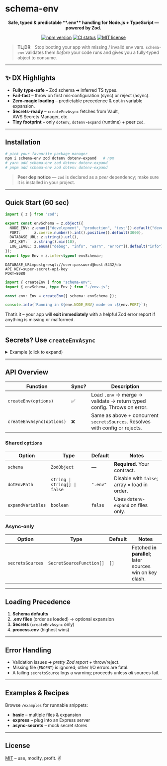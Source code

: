 # schema-env

<p align="center"><strong>Safe, typed &amp; predictable **.env** handling for Node.js + TypeScript — powered by Zod.</strong></p>

<p align="center">
  <a href="https://badge.fury.io/js/schema-env"><img src="https://badge.fury.io/js/schema-env.svg" alt="npm version" /></a>
  <a href="https://github.com/devvictrix/schema-env/actions/workflows/ci.yml"><img src="https://github.com/devvictrix/schema-env/actions/workflows/ci.yml/badge.svg" alt="CI status" /></a>
  <a href="https://opensource.org/licenses/MIT"><img src="https://img.shields.io/badge/License-MIT-yellow.svg" alt="MIT license" /></a>
</p>

> **TL;DR** Stop booting your app with missing / invalid env vars. `schema-env` validates them _before_ your code runs and gives you a fully‑typed object to consume.

---

## ✨ DX Highlights

- **Fully type‑safe** – Zod schema ➜ inferred TS types.
- **Fail‑fast** – throw on first mis‑configuration (sync) or reject (async).
- **Zero‑magic loading** – predictable precedence &amp; opt‑in variable expansion.
- **Secrets‑ready** – `createEnvAsync` fetches from Vault, AWS Secrets Manager, etc.
- **Tiny footprint** – only `dotenv`, `dotenv-expand` (runtime) + peer `zod`.

---

## Installation

```bash
# pick your favourite package manager
npm i schema-env zod dotenv dotenv-expand   # npm
# yarn add schema-env zod dotenv dotenv-expand
# pnpm add schema-env zod dotenv dotenv-expand
```

> **Peer dep notice** — `zod` is declared as a *peer* dependency; make sure it is installed in your project.

---

## Quick Start (60 sec)

```ts title="src/env.ts"
import { z } from "zod";

export const envSchema = z.object({
  NODE_ENV: z.enum(["development", "production", "test"]).default("development"),
  PORT:      z.coerce.number().int().positive().default(3000),
  DATABASE_URL: z.string().url(),
  API_KEY:   z.string().min(10),
  LOG_LEVEL: z.enum(["debug", "info", "warn", "error"]).default("info"),
});
export type Env = z.infer<typeof envSchema>;
```

```dotenv title=".env"
DATABASE_URL=postgresql://user:password@host:5432/db
API_KEY=super‑secret‑api‑key
PORT=8080
```

```ts title="src/index.ts"
import { createEnv } from "schema-env";
import { envSchema, type Env } from "./env.js";

const env: Env = createEnv({ schema: envSchema });

console.info(`Running in ${env.NODE_ENV} mode on :${env.PORT}`);
```

That’s it – your app will **exit immediately** with a helpful Zod error report if anything is missing or malformed.

---

## Secrets? Use `createEnvAsync`

<details>
<summary>Example (click to expand)</summary>

```ts
import { createEnvAsync, SecretSourceFunction } from "schema-env";
import { z } from "zod";

const schema = z.object({
  DB_PASSWORD: z.string(),
  STRIPE_KEY:  z.string().startsWith("sk_"),
});

const fromAws: SecretSourceFunction = async () => ({ DB_PASSWORD: "aws‑pwd" });
const fromVault: SecretSourceFunction = async () => ({ STRIPE_KEY: "sk_test_123" });

(async () => {
  const env = await createEnvAsync({
    schema,
    secretsSources: [fromAws, fromVault],
  });
  console.log(env);
})();
```

</details>

---

## API Overview

| Function | Sync? | Description |
|----------|-------|-------------|
| `createEnv(options)` | ✅ | Load `.env` → merge → validate → return typed config. Throws on error. |
| `createEnvAsync(options)` | ❌ | Same as above + concurrent `secretsSources`. Resolves with config or rejects. |

### Shared `options`

| Option | Type | Default | Notes |
|--------|------|---------|-------|
| `schema` | `ZodObject` | — | **Required**. Your contract. |
| `dotEnvPath` | `string \| string[] \| false` | `".env"` | Disable with `false`; array = load in order. |
| `expandVariables` | `boolean` | `false` | Uses `dotenv-expand` on files only. |

### Async‑only

| Option | Type | Default | Notes |
|--------|------|---------|-------|
| `secretsSources` | `SecretSourceFunction[]` | `[]` | Fetched **in parallel**; later sources win on key clash. |

---

## Loading Precedence

1. **Schema defaults**
2. **.env files** (order as loaded) → optional expansion
3. **Secrets** (`createEnvAsync` only)
4. **process.env** (highest wins)

---

## Error Handling

- Validation issues ➜ *pretty Zod report* + throw/reject.
- Missing file (`ENOENT`) is ignored; other I/O errors are fatal.
- A failing `secretsSource` logs a warning; proceeds unless *all* sources fail.

---

## Examples & Recipes

Browse `/examples` for runnable snippets:

- **basic** – multiple files &amp; expansion
- **express** – plug into an Express server
- **async-secrets** – mock secret stores

---

## License

[MIT](https://opensource.org/licenses/MIT) – use, modify, profit. ✌️

